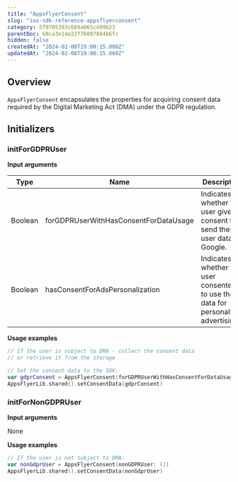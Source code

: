 ```yaml
---
title: "AppsFlyerConsent"
slug: "ios-sdk-reference-appsflyerconsent"
category: 5f9705393c689a065c409b23
parentDoc: 60ca3e14e22f76007884b6fc
hidden: false
createdAt: "2024-02-08T19:00:15.000Z"
updatedAt: "2024-02-08T19:00:15.000Z"
---
```

## Overview

`AppsFlyerConsent` encapsulates the properties for acquiring consent data required by the Digital Marketing Act (DMA) under the GDPR regulation.

## Initializers

### initForGDPRUser

**Input arguments**

| Type    | Name                                  | Description                                                                   |
| ------- | ------------------------------------- | ----------------------------------------------------------------------------- |
| Boolean | forGDPRUserWithHasConsentForDataUsage | Indicates whether the user give consent to send their user data to Google. |
| Boolean | hasConsentForAdsPersonalization       | Indicates whether the user consented to use their data for personalized advertising. |

**Usage examples**

```swift
// If the user is subject to DMA - collect the consent data
// or retrieve it from the storage

// Set the consent data to the SDK:
var gdprConsent = AppsFlyerConsent(forGDPRUserWithHasConsentForDataUsage: true, hasConsentForAdsPersonalization: true) 
AppsFlyerLib.shared().setConsentData(gdprConsent)
```

### initForNonGDPRUser

**Input arguments**

None

**Usage examples**

```swift
// If the user is not subject to DMA:
var nonGdprUser = AppsFlyerConsent(nonGDPRUser: ()) 
AppsFlyerLib.shared().setConsentData(nonGdprUser)
```